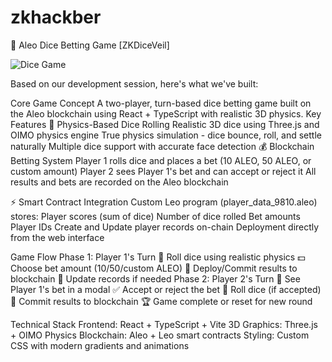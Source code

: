 # zkhackber
🎲 Aleo Dice Betting Game [ZKDiceVeil]

![Dice Game](./assets/dice-game.png)

Based on our development session, here's what we've built:

Core Game Concept
A two-player, turn-based dice betting game built on the Aleo blockchain using React + TypeScript with realistic 3D physics.
Key Features
🎯 Physics-Based Dice Rolling
Realistic 3D dice using Three.js and OIMO physics engine
True physics simulation - dice bounce, roll, and settle naturally
Multiple dice support with accurate face detection
💰 Blockchain Betting System
Player 1 rolls dice and places a bet (10 ALEO, 50 ALEO, or custom amount)
Player 2 sees Player 1's bet and can accept or reject it
All results and bets are recorded on the Aleo blockchain

⚡ Smart Contract Integration
Custom Leo program (player_data_9810.aleo) stores:
Player scores (sum of dice)
Number of dice rolled
Bet amounts
Player IDs
Create and Update player records on-chain
Deployment directly from the web interface

Game Flow
Phase 1: Player 1's Turn
🎲 Roll dice using realistic physics
💵 Choose bet amount (10/50/custom ALEO)
📝 Deploy/Commit results to blockchain
🔄 Update records if needed
Phase 2: Player 2's Turn
👀 See Player 1's bet in a modal
✅ Accept or reject the bet
🎲 Roll dice (if accepted)
📝 Commit results to blockchain
🏆 Game complete or reset for new round

Technical Stack
Frontend: React + TypeScript + Vite
3D Graphics: Three.js + OIMO Physics
Blockchain: Aleo + Leo smart contracts
Styling: Custom CSS with modern gradients and animations